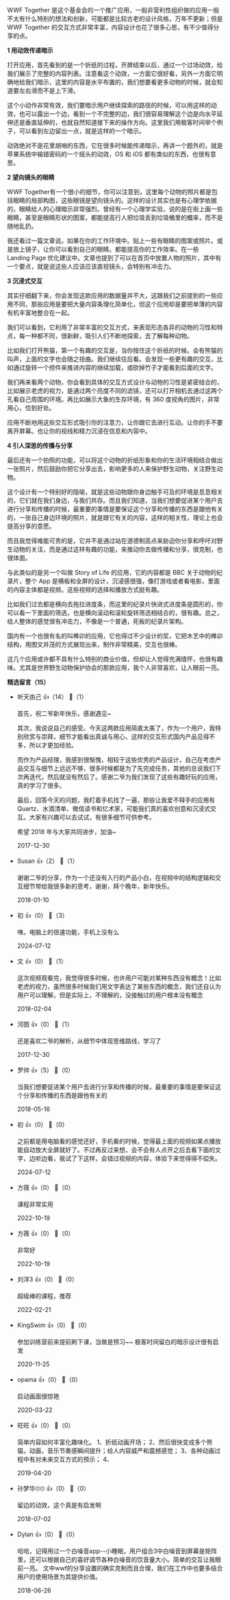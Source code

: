 WWF Together 是这个基金会的一个推广应用，一般非营利性组织做的应用一般不太有什么特别的想法和创新，可能都是比较古老的设计风格，万年不更新；但是WWF Together 的交互方式非常丰富，内容设计也花了很多心思，有不少值得分享的点。

**1 用动效传递暗示**

打开应用，首先看到的是一个折纸的过程，开屏结束以后，通过一个过场动效，给我们展示了完整的内容列表。注意看这个动效，一方面它很好看，另外一方面它明确地给我们暗示，这里的内容是水平布置的，我们想要看更多动物的时候，就会知道要左右滑而不是上下滑。

这个小动作非常有效，我们要暗示用户继续探索的路径的时候，可以用这样的动效，也可以露出一个边，看到一个不完整的边，我们很容易理解这个边是向水平延伸还是垂直延伸的，也就自然知道接下来的操作方向。这里我们用极客时间举个例子，可以看到左边留出一点，就是这样的一个暗示。

动效绝对不是花里胡哨的东西，它在很多时候能传递暗示，再讲一个题外的，就是苹果系统中输错密码的一个摇头的动效，OS 和 iOS 都有类似的东西，也很有意思。

**2 望向镜头的眼睛**

WWF Together有一个很小的细节，你可以注意到，这里每个动物的照片都是包括眼睛的局部构图，这些眼镜是望向镜头的。这样的设计其实也是有心理学依据的，眼睛给人的心理暗示非常强烈。曾经有一个心理学实验，说的是在街上画一些眼睛，甚至是眼睛形状的图案，都能提高行人把垃圾丢到垃圾桶里的概率，而不是随地乱扔。

我还看过一篇文章说。如果在你的工作环境中。贴上一些有眼睛的图案或照片。或是放上镜子，让你可以看到自己的眼睛。都能提高你的工作效率。在一些 Landing Page 优化建议中。文章也提到了可以在首页中放置人物的照片，其中有一个要点，就是说这些人应该应该直视镜头，会特别有冲击力。

**3 沉浸式交互**

其实仔细翻下来，你会发现这款应用的数据量并不大，这跟我们之前提到的一些应用不同，那些应用是要把大量内容条理化简单化，但这个应用却是要把单薄的内容有机丰富地整合在一起。

我们可以看到，它利用了非常丰富的交互方式，来表现形态各异的动物的习性和特点，每一种都不同，很新鲜，吸引人们不断地探索，去了解每种动物。

比如我们打开熊猫，第一个有趣的交互是，当你按住这个折纸的时候。会有熊猫的叫声，上面的文字也会随之扭曲。我们继续往后看。会发现一些更有趣的交互，比如通过旋转一个控件来推进内容的继续加载，或砍掉竹子才能看到后面的文字。

我们再来看两个动物，你会看到具体的交互方式设计与动物的习性是紧密结合的，比如展示老虎的视力，是通过两个亮度不同的滤镜，还可以打开相机去通过这两个孔看自己周围的环境。再比如展示大象的生存环境，有 360 度视角的图片，非常用心，恰到好处。

应用不断地用这些交互形式吸引你的注意力，让你跟它去进行互动。让你的手不要离开屏幕。也让你的视线和精力沉浸在信息和内容中。

**4 引人深思的传播与分享**

最后还有一个拍照的功能，可以将这个动物的折纸形象和你的生活环境相结合做出一张照片，然后鼓励你把它分享出去，影响更多的人来保护野生动物，关注野生动物。

这个设计有一个特别好的隐喻，就是这些动物跟你身边触手可及的环境是息息相关的，它们就在我们身边，与我们共存。而且我们知道，当我们想要促进某个用户去进行分享和传播的时候，最重要的事情是要保证这个分享和传播的东西是跟他有关的，一张自己身边环境的照片，就是跟它有关的内容，这样的相关性，理论上也会提高分享的意愿。

而且我觉得难能可贵的是，它并不是通过站在道德制高点来胁迫你分享和呼吁对野生动物的关注，而是通过这样有趣的功能，来推动你去做传播和分享，很克制，也很体面。

与此类似的是另一个叫做 Story of Life 的应用，它的内容都是 BBC 关于动物的纪录片，整个 App 是横板和全屏的设计，沉浸感很强，像打游戏或者看电影，里面的内容主体都是视频。这些视频的选择和播放方式挺有趣。

比如我们过去都是横向去拖拉进度条，而这里的纪录片快进式进度条是圆形的，你可以看一下里面的筛选，也是横向滚动和滚轮旋转筛选相结合的，很有趣。总之，给人整体的感觉很有冲击力，不像是一个普通，死板的纪录片架构。

国内有一个也很有名的叫榫卯的应用，它也得过不少设计的奖，它把木艺中的榫卯结构，用图文并茂的方式展现出来，制作非常精美，交互也很棒。

这几个应用或许都不具有什么特别的商业价值，但却让人觉得充满情怀，也很有趣味。尤其是世界野生动物保护协会的那款应用，我个人非常喜欢，让人眼前一亮。
<div><strong>精选留言（15）</strong></div><ul>
<li><span>听天由己</span> 👍（14） 💬（1）<p>首先，祝二爷新年快乐，感谢遇见~

其次，我说说自己的感受。今天这两款应用简直太美了，作为一个用户，我特别欣赏与崇拜，细节才能看出真诚与用心，这样的交互形式国内产品见得不多，所以才更加经验。

而作为产品经理，我感到很惭愧，相较于这些优秀的产品设计，自己在考虑产品交互与细节上远远不够，很多时候都是为了先完成任务，其他的总说我们下次再迭代，然后就没有然后了。感谢二爷为我们发现了这些有趣好玩的应用，真的学习了很多。

最后，回答今天的问题，我盯着手机找了一遍，那些让我爱不释手的应用有 Quartz、水滴清单、微信读书和忆术家，可能我们真的喜欢创意和沉浸式交互。大家有兴趣可以去试试，有很多细节可供参考。

希望 2018 年与大家共同进步，加油~</p>2017-12-30</li><br/><li><span>Susan</span> 👍（2） 💬（1）<p>谢谢二爷的分享，作为一个还没有入行的产品小白，在视频中的结构逻辑和交互细节带给我很多新的思考，谢谢，拜个晚年，新年快乐。</p>2018-01-10</li><br/><li><span>初</span> 👍（0） 💬（3）<p>咦，电脑上的倍速功能，手机上没有么</p>2024-07-12</li><br/><li><span>文</span> 👍（0） 💬（1）<p>这次视频观看完，我觉得很多时候，也许用户可能对某种东西没有概念！比如老虎的视力，虽然很多时候我们用文字表达了某些东西的概念，我们还自认为用户可以理解，但是实际上，不理解的，没接触过的用户根本没有概念</p>2018-02-04</li><br/><li><span>河图</span> 👍（0） 💬（1）<p>还是喜欢二爷的解析，从细节中体现思维路线，学习了</p>2017-12-30</li><br/><li><span>罗帅</span> 👍（5） 💬（0）<p>当我们想要促进某个用户去进行分享和传播的时候，最重要的事情是要保证这个分享和传播的东西是跟他有关的</p>2018-05-16</li><br/><li><span>初</span> 👍（0） 💬（0）<p>之前都是用电脑看的感觉还好，手机看的时候，觉得最上面的视频如果点播放能自动放大全屏就好了。不过再反过来想，会不会有人点开之后去看下面的文字，边听边看，我试了下这样，会错过视频的内容，体验下来觉得得不偿失。</p>2024-07-12</li><br/><li><span>方薇</span> 👍（0） 💬（0）<p>课程非常实用</p>2022-10-19</li><br/><li><span>方薇</span> 👍（0） 💬（0）<p>非常好</p>2022-10-19</li><br/><li><span>刘洋3</span> 👍（0） 💬（0）<p>超级棒的课程，推荐</p>2022-02-21</li><br/><li><span>KingSwim</span> 👍（0） 💬（0）<p>参加训练营前来提前刷下课，当做是预习~~
极客时间留白的暗示设计很有启发
</p>2020-11-25</li><br/><li><span>opama</span> 👍（0） 💬（0）<p>启动画面很惊艳</p>2020-03-22</li><br/><li><span>旺旺</span> 👍（0） 💬（0）<p>简单内容如何丰富化趣味化。
1、折纸动画开场；
2、然后很快变成多个熊猫，动画，音乐节奏感瞬间提升；给人内容威严和震撼感觉；
3、各种动画过程中有对未来交互方式的预示；
4、</p>2019-04-20</li><br/><li><span>孙梦华🙄🙄</span> 👍（0） 💬（0）<p>留边的动效，这个真是有启发啊</p>2018-07-02</li><br/><li><span>Dylan</span> 👍（0） 💬（0）<p>哈哈，记得用过一个白噪音app--小睡眠，用户组合3中白噪音到屏幕是矩阵里，还可以根据自己的喜好调节各种白噪音的饮音量大小。简单的交互让我眼前一亮。
文中wwf的分享设置的确实克制而且合理，我们在工作中也要多结合用户的使用场景为其提供价值。</p>2018-06-26</li><br/>
</ul>